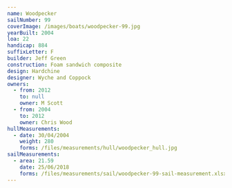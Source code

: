 ```yaml
---
name: Woodpecker
sailNumber: 99
coverImage: /images/boats/woodpecker-99.jpg
yearBuilt: 2004
loa: 22
handicap: 884
suffixLetter: F
builder: Jeff Green
construction: Foam sandwich composite
design: Hardchine
designer: Wyche and Coppock
owners:
  - from: 2012
    to: null
    owner: M Scott
  - from: 2004
    to: 2012
    owner: Chris Wood
hullMeasurements:
  - date: 30/04/2004
    weight: 280
    forms: /files/measurements/hull/woodpecker_hull.jpg
sailMeasurements:
  - area: 21.59
    date: 25/06/2018
    forms: /files/measurements/sail/woodpecker-99-sail-measurement.xlsx
---
```

